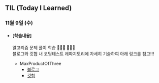 ## TIL (Today I Learned)

### 11월 9일 (수)

- #### [학습내용]
  
  알고리즘 문제 풀이 학습 🧑🏻‍💻  🧑🏻‍💻    
  블로그와 깃헙 내 코딩테스트 레파지토리에 자세히 기술하여 아래 링크를 참고!!!   
  
  - MaxProductOfThree   
    - [블로그](https://green1229.tistory.com/297)
    - [깃헙](https://github.com/GREENOVER/CodingTest/tree/main/MaxProductOfThree)
